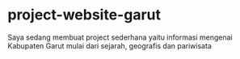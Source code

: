 # project-website-garut
Saya sedang membuat project sederhana yaitu informasi mengenai Kabupaten Garut mulai dari sejarah, geografis dan pariwisata
